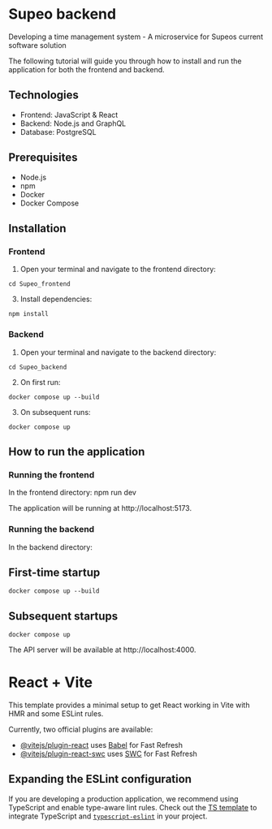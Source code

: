 # Supeo backend

Developing a time management system - A microservice for Supeos current software solution

The following tutorial will guide you through how to install and run the application for both the frontend and backend.

## Technologies

* Frontend: JavaScript & React
* Backend: Node.js and GraphQL
* Database: PostgreSQL

## Prerequisites

* Node.js
* npm
* Docker
* Docker Compose

## Installation

  ### Frontend

  1. Open your terminal and navigate to the frontend directory:

    cd Supeo_frontend
  3. Install dependencies:

    npm install

  ### Backend

  1. Open your terminal and navigate to the backend directory:

    cd Supeo_backend

  2. On first run:

    docker compose up --build

  3. On subsequent runs:

    docker compose up

## How to run the application

  ### Running the frontend

  In the frontend directory:
    npm run dev

  The application will be running at http://localhost:5173.

  ### Running the backend

  In the backend directory:

## First-time startup
    docker compose up --build
## Subsequent startups
    docker compose up
The API server will be available at http://localhost:4000.









# React + Vite

This template provides a minimal setup to get React working in Vite with HMR and some ESLint rules.

Currently, two official plugins are available:

- [@vitejs/plugin-react](https://github.com/vitejs/vite-plugin-react/blob/main/packages/plugin-react/README.md) uses [Babel](https://babeljs.io/) for Fast Refresh
- [@vitejs/plugin-react-swc](https://github.com/vitejs/vite-plugin-react-swc) uses [SWC](https://swc.rs/) for Fast Refresh

## Expanding the ESLint configuration

If you are developing a production application, we recommend using TypeScript and enable type-aware lint rules. Check out the [TS template](https://github.com/vitejs/vite/tree/main/packages/create-vite/template-react-ts) to integrate TypeScript and [`typescript-eslint`](https://typescript-eslint.io) in your project.
